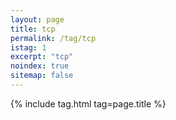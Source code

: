 ```yaml
---
layout: page
title: tcp
permalink: /tag/tcp
istag: 1
excerpt: "tcp"
noindex: true
sitemap: false
---
```


{% include tag.html tag=page.title %}
